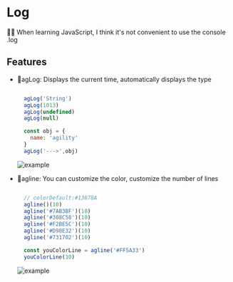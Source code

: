 # Log

<p>💁🏻 When learning JavaScript, I think it's not convenient to use the console .log</p>

## Features

- 💭agLog: Displays the current time, automatically displays the type

  ```js

    agLog('String')
    agLog(1013)
    agLog(undefined)
    agLog(null)

    const obj = {
      name: 'agility'
    }
    agLog('--->',obj)

  ```
  ![example](https://github.com/Agility6/Agility6.github.io/blob/main/content/assets/other/Snipaste_2022-11-02_01-32-09.png)

- 🧵agline: You can customize the color, customize the number of lines

  ```js

    // colorDefault:#13678A
    agline()(10)
    agline('#7AB3BF')(10)
    agline('#308C58')(10)
    agline('#F2BE5C')(10)
    agline('#D98E32')(10)
    agline('#731702')(10)

    const youColorLine = agline('#FF5A33')
    youColorLine(10)

  ```
  ![example](https://github.com/Agility6/Agility6.github.io/blob/main/content/assets/other/lineColorEx.png)